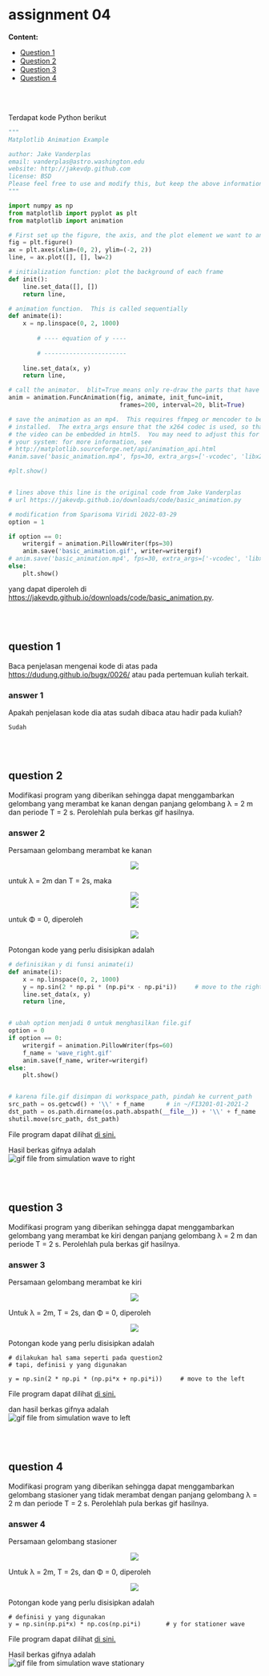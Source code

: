 # assignment 04

**Content:**
- [Question 1](#q1)
- [Question 2](#q2)
- [Question 3](#q3)
- [Question 4](#q4)
<br>
<br>

Terdapat kode Python berikut

```python
"""
Matplotlib Animation Example

author: Jake Vanderplas
email: vanderplas@astro.washington.edu
website: http://jakevdp.github.com
license: BSD
Please feel free to use and modify this, but keep the above information. Thanks!
"""

import numpy as np
from matplotlib import pyplot as plt
from matplotlib import animation

# First set up the figure, the axis, and the plot element we want to animate
fig = plt.figure()
ax = plt.axes(xlim=(0, 2), ylim=(-2, 2))
line, = ax.plot([], [], lw=2)

# initialization function: plot the background of each frame
def init():
    line.set_data([], [])
    return line,

# animation function.  This is called sequentially
def animate(i):
    x = np.linspace(0, 2, 1000)
		
		# ---- equation of y ----
		
		# -----------------------
		
    line.set_data(x, y)
    return line,

# call the animator.  blit=True means only re-draw the parts that have changed.
anim = animation.FuncAnimation(fig, animate, init_func=init,
                               frames=200, interval=20, blit=True)

# save the animation as an mp4.  This requires ffmpeg or mencoder to be
# installed.  The extra_args ensure that the x264 codec is used, so that
# the video can be embedded in html5.  You may need to adjust this for
# your system: for more information, see
# http://matplotlib.sourceforge.net/api/animation_api.html
#anim.save('basic_animation.mp4', fps=30, extra_args=['-vcodec', 'libx264'])

#plt.show()


# lines above this line is the original code from Jake Vanderplas
# url https://jakevdp.github.io/downloads/code/basic_animation.py

# modification from Sparisoma Viridi 2022-03-29
option = 1

if option == 0:
	writergif = animation.PillowWriter(fps=30)
	anim.save('basic_animation.gif', writer=writergif)
# anim.save('basic_animation.mp4', fps=30, extra_args=['-vcodec', 'libx264'])
else:
	plt.show()


```
yang dapat diperoleh di <https://jakevdp.github.io/downloads/code/basic_animation.py>.

<br>
<br>

## question 1 <a name="q1"></a>
Baca penjelasan mengenai kode di atas pada <https://dudung.github.io/bugx/0026/> atau pada pertemuan kuliah terkait.

### answer 1
Apakah penjelasan kode dia atas sudah dibaca atau hadir pada kuliah?
```
Sudah
```

<br>
<br>

## question 2 <a name="q2"></a>
Modifikasi program yang diberikan sehingga dapat menggambarkan gelombang yang merambat ke kanan dengan panjang gelombang &lambda; = 2 m dan periode T = 2 s. Perolehlah pula berkas gif hasilnya.

### answer 2
Persamaan gelombang merambat ke kanan
<!-- $$
\color{#fafafa}
y(x) = A sin(kx - \omega t + \phi)
$$ --> 

<div align="center"><img style="" src="https://render.githubusercontent.com/render/math?math=%5Ccolor%7B%23fafafa%7D%0D%0Ay(x)%20%3D%20A%20sin(kx%20-%20%5Comega%20t%20%2B%20%5Cphi)%0D"></div>


untuk &lambda; = 2m dan T = 2s, maka
<!-- $$
\color{#fafafa}
k = \frac{2 \pi}{\lambda} = \frac{2 \pi}{2} = \pi
$$ --> 

<div align="center"><img style="" src="https://render.githubusercontent.com/render/math?math=%5Ccolor%7B%23fafafa%7D%0D%0Ak%20%3D%20%5Cfrac%7B2%20%5Cpi%7D%7B%5Clambda%7D%20%3D%20%5Cfrac%7B2%20%5Cpi%7D%7B2%7D%20%3D%20%5Cpi%0D"></div>

<!-- $$
\color{#fafafa}
\omega = \frac{2 \pi}{T} = \frac{2 \pi}{2} = \pi
$$ --> 

<div align="center"><img style="" src="https://render.githubusercontent.com/render/math?math=%5Ccolor%7B%23fafafa%7D%0D%0A%5Comega%20%3D%20%5Cfrac%7B2%20%5Cpi%7D%7BT%7D%20%3D%20%5Cfrac%7B2%20%5Cpi%7D%7B2%7D%20%3D%20%5Cpi%0D"></div>

untuk &Phi; = 0, diperoleh
<!-- $$
\color{#fafafa}
y(x) = A sin(\pi x - \pi t + \phi)
$$ --> 

<div align="center"><img style="" src="https://render.githubusercontent.com/render/math?math=%5Ccolor%7B%23fafafa%7D%0D%0Ay(x)%20%3D%20A%20sin(%5Cpi%20x%20-%20%5Cpi%20t%20%2B%20%5Cphi)%0D"></div>


Potongan kode yang perlu disisipkan adalah
```py
# definisikan y di funsi animate(i)
def animate(i):
    x = np.linspace(0, 2, 1000)
    y = np.sin(2 * np.pi * (np.pi*x - np.pi*i))     # move to the right
    line.set_data(x, y)
    return line,


# ubah option menjadi 0 untuk menghasilkan file.gif
option = 0
if option == 0:
    writergif = animation.PillowWriter(fps=60)
    f_name = 'wave_right.gif'
    anim.save(f_name, writer=writergif)
else:
	plt.show()


# karena file.gif disimpan di workspace_path, pindah ke current_path
src_path = os.getcwd() + '\\' + f_name      # in ~/FI3201-01-2021-2
dst_path = os.path.dirname(os.path.abspath(__file__)) + '\\' + f_name
shutil.move(src_path, dst_path)
```
File program dapat dilihat [di sini.](q2_right.py)

Hasil berkas gifnya adalah \
![gif file from simulation wave to right](wave_right.gif)

<br>
<br>

## question 3 <a name="q3"></a>
Modifikasi program yang diberikan sehingga dapat menggambarkan gelombang yang merambat ke kiri dengan panjang gelombang &lambda; = 2 m dan periode T = 2 s. Perolehlah pula berkas gif hasilnya.

### answer 3
Persamaan gelombang merambat ke kiri
<!-- $$
\color{#fafafa}
y(x) = A sin(kx + \omega t + \phi)
$$ --> 

<div align="center"><img style="" src="https://render.githubusercontent.com/render/math?math=%5Ccolor%7B%23fafafa%7D%0D%0Ay(x)%20%3D%20A%20sin(kx%20%2B%20%5Comega%20t%20%2B%20%5Cphi)%0D"></div>

Untuk &lambda; = 2m, T = 2s, dan &Phi; = 0, diperoleh
<!-- $$
\color{#fafafa}
y(x) = A sin(\pi x + \pi t + \phi)
$$ --> 

<div align="center"><img style="" src="https://render.githubusercontent.com/render/math?math=%5Ccolor%7B%23fafafa%7D%0D%0Ay(x)%20%3D%20A%20sin(%5Cpi%20x%20%2B%20%5Cpi%20t%20%2B%20%5Cphi)%0D"></div>

Potongan kode yang perlu disisipkan adalah
```
# dilakukan hal sama seperti pada question2
# tapi, definisi y yang digunakan

y = np.sin(2 * np.pi * (np.pi*x + np.pi*i))     # move to the left

```
File program dapat dilihat [di sini.](q3_left.py)

dan hasil berkas gifnya adalah \
![gif file from simulation wave to left](wave_left.gif)

<br>
<br>

## question 4 <a name="q4"></a>
Modifikasi program yang diberikan sehingga dapat menggambarkan gelombang stasioner yang tidak merambat dengan panjang gelombang &lambda; = 2 m dan periode T = 2 s. Perolehlah pula berkas gif hasilnya.

### answer 4
Persamaan gelombang stasioner
<!-- $$
\color{#fafafa}
y(x,t) = B sin(kx) cos(\omega t - \phi)
$$ --> 

<div align="center"><img style="" src="https://render.githubusercontent.com/render/math?math=%5Ccolor%7B%23fafafa%7D%0D%0Ay(x%2Ct)%20%3D%20B%20sin(kx)%20cos(%5Comega%20t%20-%20%5Cphi)%0D"></div>

Untuk &lambda; = 2m, T = 2s, dan &Phi; = 0, diperoleh
<!-- $$
\color{#fafafa}
y(x,t) = B sin(\pi x) cos(\pi t)
$$ --> 

<div align="center"><img style="" src="https://render.githubusercontent.com/render/math?math=%5Ccolor%7B%23fafafa%7D%0D%0Ay(x%2Ct)%20%3D%20B%20sin(%5Cpi%20x)%20cos(%5Cpi%20t)%0D"></div>

Potongan kode yang perlu disisipkan adalah
```
# definisi y yang digunakan
y = np.sin(np.pi*x) * np.cos(np.pi*i)       # y for stationer wave

```
File program dapat dilihat [di sini.](q4_stationer.py)

Hasil berkas gifnya adalah \
![gif file from simulation wave stationary](wave_stationer.gif)
